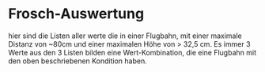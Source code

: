 # Frosch-Auswertung
hier sind die Listen aller werte die in einer Flugbahn, mit einer maximale Distanz von ~80cm und einer maximalen Höhe von > 32,5 cm.
Es immer 3 Werte aus den 3 Listen bilden eine Wert-Kombination, die eine Flugbahn mit den oben beschriebenen Kondition haben.
